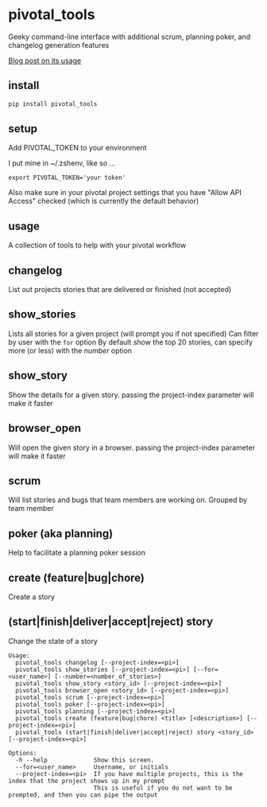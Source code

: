 pivotal_tools
=============

Geeky command-line interface with additional scrum, planning poker, and changelog generation features

[Blog post on its usage](http://jtushman.github.io/blog/2013/08/15/introducing-pivotal-tools/)


install
-------

```bash
pip install pivotal_tools
```


setup
-----
Add PIVOTAL_TOKEN to your environment

I put mine in ~/.zshenv, like so ...

`export PIVOTAL_TOKEN='your token'`

Also make sure in your pivotal project settings that you have "Allow API Access" checked (which is currently the default behavior)

usage
-----

A collection of tools to help with your pivotal workflow


changelog
---------------
List out projects stories that are delivered or finished (not accepted)

show_stories
---------------
Lists all stories for a given project (will prompt you if not specified)
Can filter by user with the `for` option
By default show the top 20 stories, can specify more (or less) with the _number_ option

show_story
---------------
Show the details for a given story.  passing the project-index parameter will make it faster

browser_open
---------------
Will open the given story in a browser.  passing the project-index parameter will make it faster

scrum
---------------
Will list stories and bugs that team members are working on.  Grouped by team member

poker (aka planning)
---------------
Help to facilitate a planning poker session

create (feature|bug|chore)
---------------
Create a story

(start|finish|deliver|accept|reject) story
------------------------------------------
Change the state of a story


```
Usage:
  pivotal_tools changelog [--project-index=<pi>]
  pivotal_tools show_stories [--project-index=<pi>] [--for=<user_name>] [--number=<number_of_stories>]
  pivotal_tools show_story <story_id> [--project-index=<pi>]
  pivotal_tools browser_open <story_id> [--project-index=<pi>]
  pivotal_tools scrum [--project-index=<pi>]
  pivotal_tools poker [--project-index=<pi>]
  pivotal_tools planning [--project-index=<pi>]
  pivotal_tools create (feature|bug|chore) <title> [<description>] [--project-index=<pi>]
  pivotal_tools (start|finish|deliver|accept|reject) story <story_id> [--project-index=<pi>]

Options:
  -h --help             Show this screen.
  --for=<user_name>     Username, or initials
  --project-index=<pi>  If you have multiple projects, this is the index that the project shows up in my prompt
                        This is useful if you do not want to be prompted, and then you can pipe the output
```

